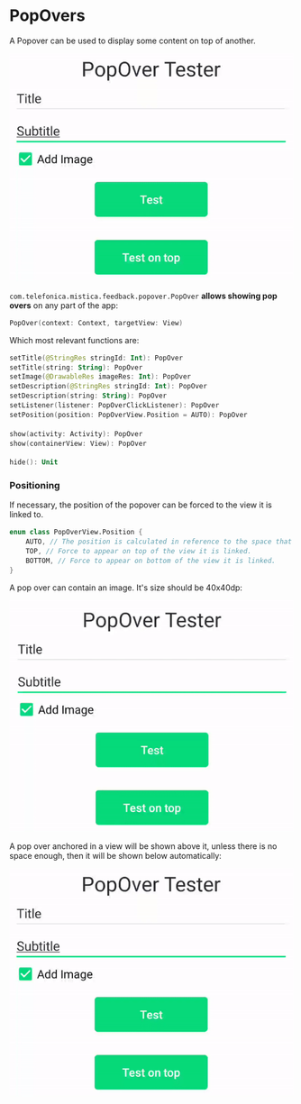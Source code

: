 # PopOvers

A Popover can be used to display some content on top of another.

<p align="center">
    <img src="../../../../../../../../../doc/images/popovers/popover-3.gif">
</p>

`com.telefonica.mistica.feedback.popover.PopOver` **allows showing pop overs** on any part of the app:

```kotlin
PopOver(context: Context, targetView: View)
```
Which most relevant functions are:

```kotlin
setTitle(@StringRes stringId: Int): PopOver
setTitle(string: String): PopOver
setImage(@DrawableRes imageRes: Int): PopOver
setDescription(@StringRes stringId: Int): PopOver
setDescription(string: String): PopOver
setListener(listener: PopOverClickListener): PopOver
setPosition(position: PopOverView.Position = AUTO): PopOver

show(activity: Activity): PopOver
show(containerView: View): PopOver

hide(): Unit
```
### Positioning
If necessary, the position of the popover can be forced to the view it is linked to.
```kotlin
enum class PopOverView.Position {
    AUTO, // The position is calculated in reference to the space that the popover has.
    TOP, // Force to appear on top of the view it is linked.
    BOTTOM, // Force to appear on bottom of the view it is linked.
}
```


A pop over can contain an image. It's size should be 40x40dp:
<p align="center">
    <img src="../../../../../../../../../doc/images/popovers/popover-1.gif">
</p>


A pop over anchored in a view will be shown above it, unless there is no space enough, then it will be shown below automatically:

<p align="center">
    <img src="../../../../../../../../../doc/images/popovers/popover-3.gif">
</p>
